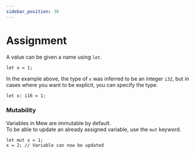 ```yaml
---
sidebar_position: 30
---
```


# Assignment

A value can be given a name using `let`. 

```mew
let x = 1;
```

In the example above, the type of `x` was inferred 
to be an integer `i32`, but in cases where you 
want to be explicit, you can specify the type.

```mew
let x: i16 = 1;
```

### Mutability

Variables in Mew are immutable by default.  
To be able to update an already assigned variable,
use the `mut` keyword.

```mew
let mut x = 1;
x = 2; // Variable can now be updated
```

